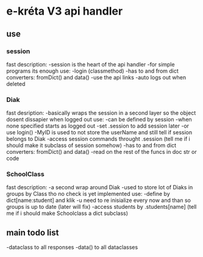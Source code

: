 # e-kréta V3 api handler
## use
### session
fast description:
  -session is the heart of the api handler
  -for simple programs its enough
use:
  -login (classmethod)
  -has to and from dict converters: fromDict() and data()
  -use the api links
  -auto logs out when deleted
### Diak
fast desription:
  -basically wraps the session in a second layer so the object dosent dissapier when logged out
use:
  -can be defined by session
    -when none specified starts as logged out
    -set .session to add session later
    -or use login()
    -MyID is used to not store the userName and still tell if session belongs to Diak 
  -access session commands throught .session (tell me if i should make it subclass of session somehow)
  -has to and from dict converters: fromDict() and data()
  -read on the rest of the funcs in doc str or code
### SchoolClass
fast description:
  -a second wrap around Diak
  -used to store lot of Diaks in groups by Class tho no check is yet implemented
use:
  -define by dict[name:student] and klik
  -u need to re inisialize every now and than so groups is up to date (later will fix)
  -access students by .students[name] (tell me if i should make Schoolclass a dict subclass)
## main todo list
-dataclass to all responses
-data() to all dataclasses
